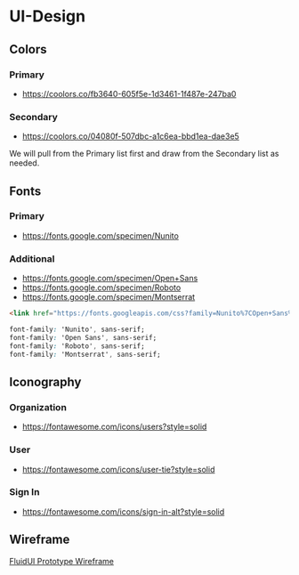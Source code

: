 # UI-Design

## Colors

### Primary

- https://coolors.co/fb3640-605f5e-1d3461-1f487e-247ba0

### Secondary

- https://coolors.co/04080f-507dbc-a1c6ea-bbd1ea-dae3e5

We will pull from the Primary list first and draw from the Secondary list as needed.

## Fonts

### Primary

- https://fonts.google.com/specimen/Nunito

### Additional

- https://fonts.google.com/specimen/Open+Sans
- https://fonts.google.com/specimen/Roboto
- https://fonts.google.com/specimen/Montserrat

```html
<link href="https://fonts.googleapis.com/css?family=Nunito%7COpen+Sans%7CRoboto%7CMontserrat&display=swap" rel="stylesheet">
```

```css
font-family: 'Nunito', sans-serif;
font-family: 'Open Sans', sans-serif;
font-family: 'Roboto', sans-serif;
font-family: 'Montserrat', sans-serif;
```

## Iconography

### Organization

- https://fontawesome.com/icons/users?style=solid

### User

- https://fontawesome.com/icons/user-tie?style=solid

### Sign In

- https://fontawesome.com/icons/sign-in-alt?style=solid

## Wireframe

[FluidUI Prototype Wireframe](https://www.fluidui.com/editor/live/preview/cF9Xc1Q5b2FDU2NNYWMxdXJxbU9URW53SFRMNHg0TWJNaw==)
